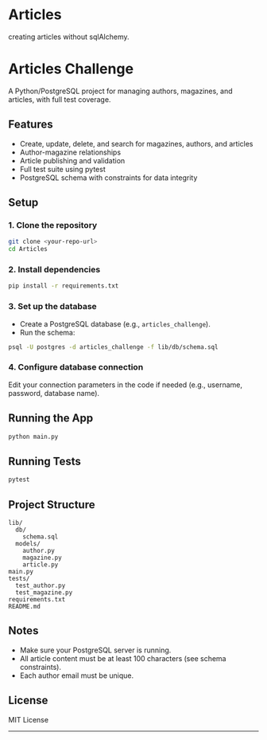# Articles
creating articles without sqlAlchemy.
# Articles Challenge

A Python/PostgreSQL project for managing authors, magazines, and articles, with full test coverage.

## Features

- Create, update, delete, and search for magazines, authors, and articles
- Author-magazine relationships
- Article publishing and validation
- Full test suite using pytest
- PostgreSQL schema with constraints for data integrity

## Setup

### 1. Clone the repository

```bash
git clone <your-repo-url>
cd Articles
```

### 2. Install dependencies

```bash
pip install -r requirements.txt
```

### 3. Set up the database

- Create a PostgreSQL database (e.g., `articles_challenge`).
- Run the schema:

```bash
psql -U postgres -d articles_challenge -f lib/db/schema.sql
```

### 4. Configure database connection

Edit your connection parameters in the code if needed (e.g., username, password, database name).

## Running the App

```bash
python main.py
```

## Running Tests

```bash
pytest
```

## Project Structure

```
lib/
  db/
    schema.sql
  models/
    author.py
    magazine.py
    article.py
main.py
tests/
  test_author.py
  test_magazine.py
requirements.txt
README.md
```

## Notes

- Make sure your PostgreSQL server is running.
- All article content must be at least 100 characters (see schema constraints).
- Each author email must be unique.

## License

MIT License

---

